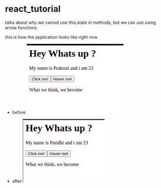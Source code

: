 # react_tutorial

talks about why we cannot use this.state in methods, but we can use using arrow functions

this is how the application looks like right now
 - before
![](before.png)


 - after
![](after.png)